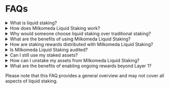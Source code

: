# FAQs



<details><summary>
What is liquid staking?
</summary>
<p>


Liquid staking allows users to stake their proof-of-stake (PoS) assets while also receiving a liquid representation of those assets. This enables users to earn staking rewards while having the flexibility to use their staked assets in other ways, such as trading or participating in decentralized finance (DeFi) protocols.

</p>
</details>










<details><summary>
How does Milkomeda Liquid Staking work?
</summary>
<p>

Milkomeda Liquid Staking is a decentralized standard that allows users to participate in a staking protocol while maintaining custody of their funds and receiving a yield baring tokenized representation of those funds. In the case of Cardano, users can stake their mADA (tokenized representation of ADA) to receive stMADA, which accrues layer 1 staking rewards.

</p>
</details>

<details><summary>
Why would someone choose liquid staking over traditional staking?
</summary>
<p>

Liquid staking provides flexibility, as it allows users to stake their assets and still have access to their funds for other purposes, such as trading or participating in decentralized finance (DeFi) protocols.

Liquid staking vs traditional staking many times refers to chains where the staked assets cannot be used, like in Ethereum for example. In the case of Cardano, staked (or delegated) assets do remain usable, but here Milkomeda Liquid Staking refers to the fact that assets can be used on the Layer 2 while being staked on the Layer 1 (Cardano Mainnet)

</p>
</details>



<details><summary>
What are the benefits of using Milkomeda Liquid Staking?
</summary>
<p>



- **Liquidity:** With Milkomeda Liquid Staking, users receive liquid stMADA tokens, allowing them to use their staked MADA in various DeFi applications or trade it on exchanges.
- **Continuous Earnings:** Users earn staking rewards in the form of additional stMADA tokens.
- **Auto Compounding rewards**: Supercharge your rewards through automatic compounding on Mainchain, unlocking even greater returns from your staking efforts


</p>
</details>


<details><summary>
How are staking rewards distributed with Milkomeda Liquid Staking?
</summary>
<p>


Milkomeda distributes staking rewards proportionally to stMADA holders based on their stake in the protocol (represented in shares). These rewards are automatically added to the user's balance over time.

</p>
</details>


<details><summary>
Is Milkomeda Liquid Staking audited?
</summary>
<p>

Yes. The audit report can be viewed [here](https://www.milkomeda.com/docs/liquid-staking-final-report-updated.pdf)

</p>
</details>




<details><summary>
Can I still use my staked assets?
</summary>
<p>

Yes, when staking you will receive a token, stMADA,  representing your stake and more and more protocols should support it going forward.

</p>
</details>


<details><summary>
How can I unstake my assets from Milkomeda Liquid Staking?
</summary>
<p>

You assets can be unstaked at any time throught the Milkomeda Liquid Staking frontend.

</p>
</details>


<!-- <details><summary>
Are my assets at risk when using Milkomeda Liquid Staking?
</summary>
<p>

</p>
</details> -->


<!-- <details><summary>
Are there any fees associated with using Milkomeda Liquid Staking?
</summary>
<p>

</p>
</details> -->


<details><summary>
What are the benefits of enabling ongoing rewards beyond Layer 1?
</summary>
<p>

- **Enhanced User Retention**: By extending rewards to Layer 2 solutions, users have a continuous incentive to remain actively engaged with the blockchain ecosystem. This boosts user retention and encourages ongoing participation and contribution to the network.

- **Increased Developer Incentives**: Adoption of Layer 2 by dApps can utilize the rewards earned on Layer 1, providing an additional revenue stream for developers. This fosters a vibrant environment for building and maintaining innovative solutions on top of the Layer 2 infrastructure.

- **Boosted Activity and Transaction Volume**: As users continue to stake their assets and earn rewards on different layers of the blockchain, the protocol experiences heightened activity and transaction volume. This, in turn, contributes to potential revenue generation for the entire ecosystem.


</p>
</details>


Please note that this FAQ provides a general overview and may not cover all aspects of liquid staking.
